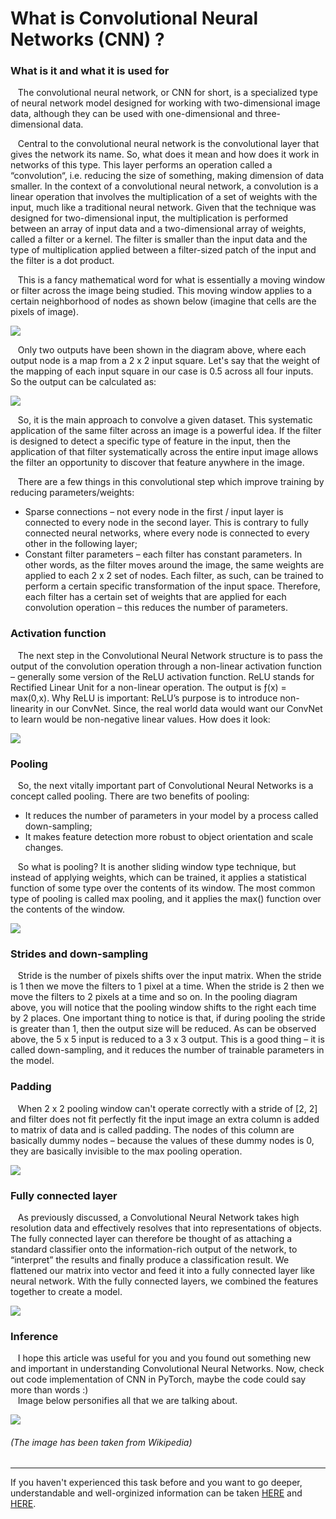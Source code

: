 # What is Convolutional Neural Networks (CNN) ?
### What is it and what it is used for
&nbsp;&nbsp;&nbsp;The convolutional neural network, or CNN for short, is a specialized type of neural network model designed for working with two-dimensional image data, although they can be used with one-dimensional and three-dimensional data.

&nbsp;&nbsp;&nbsp;Central to the convolutional neural network is the convolutional layer that gives the network its name. So, what does it mean and how does it work in networks of this type. This layer performs an operation called a “convolution“, i.e. reducing the size of something, making dimension of data smaller. In the context of a convolutional neural network, a convolution is a linear operation that involves the multiplication of a set of weights with the input, much like a traditional neural network. Given that the technique was designed for two-dimensional input, the multiplication is performed between an array of input data and a two-dimensional array of weights, called a filter or a kernel. The filter is smaller than the input data and the type of multiplication applied between a filter-sized patch of the input and the filter is a dot product.

&nbsp;&nbsp;&nbsp;This is a fancy mathematical word for what is essentially a moving window or filter across the image being studied. This moving window applies to a certain neighborhood of nodes as shown below (imagine that cells are the pixels of image).

![](/res/convolutional-nns-(CNNs)/moving_filter.jpg)


&nbsp;&nbsp;&nbsp;Only two outputs have been shown in the diagram above, where each output node is a map from a 2 x 2 input square. Let's say that the weight of the mapping of each input square in our case is 0.5 across all four inputs. So the output can be calculated as:

![](/res/convolutional-nns-(CNNs)/calculate_weights.jpg)


&nbsp;&nbsp;&nbsp;So, it is the main approach to convolve a given dataset. This systematic application of the same filter across an image is a powerful idea. If the filter is designed to detect a specific type of feature in the input, then the application of that filter systematically across the entire input image allows the filter an opportunity to discover that feature anywhere in the image.

&nbsp;&nbsp;&nbsp;There are a few things in this convolutional step which improve training by reducing parameters/weights:
* Sparse connections – not every node in the first / input layer is connected to every node in the second layer. This is contrary to fully connected neural networks, where every node is connected to every other in the following layer;
* Constant filter parameters – each filter has constant parameters. In other words, as the filter moves around the image, the same weights are applied to each 2 x 2 set of nodes. Each filter, as such, can be trained to perform a certain specific transformation of the input space. Therefore, each filter has a certain set of weights that are applied for each convolution operation – this reduces the number of parameters.

### Activation function
&nbsp;&nbsp;&nbsp;The next step in the Convolutional Neural Network structure is to pass the output of the convolution operation through a non-linear activation function – generally some version of the ReLU activation function. ReLU stands for Rectified Linear Unit for a non-linear operation. The output is ƒ(x) = max(0,x). Why ReLU is important: ReLU’s purpose is to introduce non-linearity in our ConvNet. Since, the real world data would want our ConvNet to learn would be non-negative linear values. How does it look:

![](/res/convolutional-nns-(CNNs)/relu_activation_function.png)

### Pooling
&nbsp;&nbsp;&nbsp;So, the next vitally important part of Convolutional Neural Networks is a concept called pooling. There are two benefits of pooling:
* It reduces the number of parameters in your model by a process called down-sampling;
* It makes feature detection more robust to object orientation and scale changes.

&nbsp;&nbsp;&nbsp;So what is pooling? It is another sliding window type technique, but instead of applying weights, which can be trained, it applies a statistical function of some type over the contents of its window. The most common type of pooling is called max pooling, and it applies the max() function over the contents of the window.

![](/res/convolutional-nns-(CNNs)/max_pooling.jpg)

### Strides and down-sampling
&nbsp;&nbsp;&nbsp;Stride is the number of pixels shifts over the input matrix. When the stride is 1 then we move the filters to 1 pixel at a time. When the stride is 2 then we move the filters to 2 pixels at a time and so on. In the pooling diagram above, you will notice that the pooling window shifts to the right each time by 2 places. One important thing to notice is that, if during pooling the stride is greater than 1, then the output size will be reduced. As can be observed above, the 5 x 5 input is reduced to a 3 x 3 output. This is a good thing – it is called down-sampling, and it reduces the number of trainable parameters in the model.

### Padding
&nbsp;&nbsp;&nbsp;When 2 x 2 pooling window can't operate correctly with a stride of [2, 2] and filter does not fit perfectly fit the input image an extra column is added to matrix of data and is called padding. The nodes of this column are basically dummy nodes – because the values of these dummy nodes is 0, they are basically invisible to the max pooling operation.

![](/res/convolutional-nns-(CNNs)/padding_image.png)

### Fully connected layer
&nbsp;&nbsp;&nbsp;As previously discussed, a Convolutional Neural Network takes high resolution data and effectively resolves that into representations of objects. The fully connected layer can therefore be thought of as attaching a standard classifier onto the information-rich output of the network, to “interpret” the results and finally produce a classification result. We flattened our matrix into vector and feed it into a fully connected layer like neural network. With the fully connected layers, we combined the features together to create a model.

![](/res/convolutional-nns-(CNNs)/fully_connected_layer.png)

### Inference
&nbsp;&nbsp;&nbsp;I hope this article was useful for you and you found out something new and important in understanding Convolutional Neural Networks. Now, check out code implementation of CNN in PyTorch, maybe the code could say more than words :)                
&nbsp;&nbsp;&nbsp;Image below personifies all that we are talking about.

![](/res/convolutional-nns-(CNNs)/typical_cnn.png)
###### (The image has been taken from Wikipedia)

---
If you haven't experienced this task before and you want to go deeper, understandable and well-orginized information can be taken [HERE](https://medium.com/@RaghavPrabhu/understanding-of-convolutional-neural-network-cnn-deep-learning-99760835f148) and [HERE](https://machinelearningmastery.com/convolutional-layers-for-deep-learning-neural-networks/).
